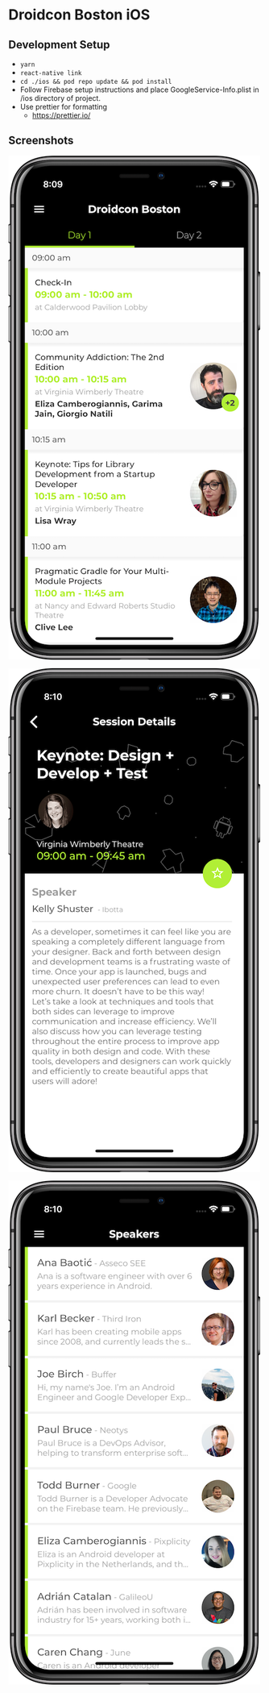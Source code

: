 # Droidcon Boston iOS

## Development Setup

- `yarn`
- `react-native link`
- `cd ./ios && pod repo update && pod install`
- Follow Firebase setup instructions and place GoogleService-Info.plist in /ios directory of project.
- Use prettier for formatting
  - https://prettier.io/

## Screenshots

![Agenda](https://github.com/Droidcon-Boston/conference-app-ios/blob/master/fastlane/screenshots/agenda_iphonex_framed.png "Agenda")

![Session](https://github.com/Droidcon-Boston/conference-app-ios/blob/master/fastlane/screenshots/session_iphonex_framed.png "Session")

![Speakers](https://github.com/Droidcon-Boston/conference-app-ios/blob/master/fastlane/screenshots/speakers_iphonex_framed.png "Speakers")
